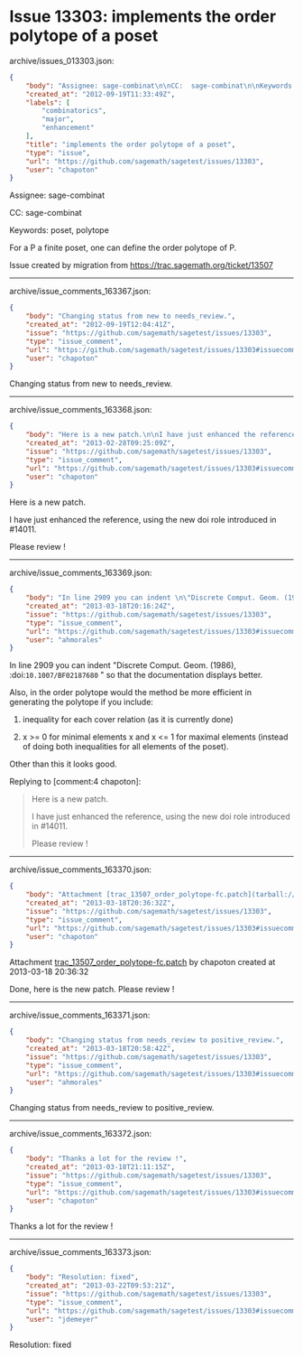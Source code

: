 # Issue 13303: implements the order polytope of a poset

archive/issues_013303.json:
```json
{
    "body": "Assignee: sage-combinat\n\nCC:  sage-combinat\n\nKeywords: poset, polytope\n\nFor a P a finite poset, one can define the order polytope of P.\n\nIssue created by migration from https://trac.sagemath.org/ticket/13507\n\n",
    "created_at": "2012-09-19T11:33:49Z",
    "labels": [
        "combinatorics",
        "major",
        "enhancement"
    ],
    "title": "implements the order polytope of a poset",
    "type": "issue",
    "url": "https://github.com/sagemath/sagetest/issues/13303",
    "user": "chapoton"
}
```
Assignee: sage-combinat

CC:  sage-combinat

Keywords: poset, polytope

For a P a finite poset, one can define the order polytope of P.

Issue created by migration from https://trac.sagemath.org/ticket/13507





---

archive/issue_comments_163367.json:
```json
{
    "body": "Changing status from new to needs_review.",
    "created_at": "2012-09-19T12:04:41Z",
    "issue": "https://github.com/sagemath/sagetest/issues/13303",
    "type": "issue_comment",
    "url": "https://github.com/sagemath/sagetest/issues/13303#issuecomment-163367",
    "user": "chapoton"
}
```

Changing status from new to needs_review.



---

archive/issue_comments_163368.json:
```json
{
    "body": "Here is a new patch.\n\nI have just enhanced the reference, using the new doi role introduced in #14011.\n\nPlease review !",
    "created_at": "2013-02-28T09:25:09Z",
    "issue": "https://github.com/sagemath/sagetest/issues/13303",
    "type": "issue_comment",
    "url": "https://github.com/sagemath/sagetest/issues/13303#issuecomment-163368",
    "user": "chapoton"
}
```

Here is a new patch.

I have just enhanced the reference, using the new doi role introduced in #14011.

Please review !



---

archive/issue_comments_163369.json:
```json
{
    "body": "In line 2909 you can indent \n\"Discrete Comput. Geom. (1986), :doi:`10.1007/BF02187680` \"\nso that the documentation displays better.\n\nAlso, in the order polytope would the method be more efficient in generating the polytope if you include:\n\n\n1. inequality for each cover relation (as it is currently done)\n\n2. x >= 0 for minimal elements x and x <= 1 for maximal elements (instead of doing both inequalities for all elements of the poset).\n\n\n\nOther than this it looks good.\n\n\n\n\nReplying to [comment:4 chapoton]:\n> Here is a new patch.\n> \n> I have just enhanced the reference, using the new doi role introduced in #14011.\n> \n> Please review !",
    "created_at": "2013-03-18T20:16:24Z",
    "issue": "https://github.com/sagemath/sagetest/issues/13303",
    "type": "issue_comment",
    "url": "https://github.com/sagemath/sagetest/issues/13303#issuecomment-163369",
    "user": "ahmorales"
}
```

In line 2909 you can indent 
"Discrete Comput. Geom. (1986), :doi:`10.1007/BF02187680` "
so that the documentation displays better.

Also, in the order polytope would the method be more efficient in generating the polytope if you include:


1. inequality for each cover relation (as it is currently done)

2. x >= 0 for minimal elements x and x <= 1 for maximal elements (instead of doing both inequalities for all elements of the poset).



Other than this it looks good.




Replying to [comment:4 chapoton]:
> Here is a new patch.
> 
> I have just enhanced the reference, using the new doi role introduced in #14011.
> 
> Please review !



---

archive/issue_comments_163370.json:
```json
{
    "body": "Attachment [trac_13507_order_polytope-fc.patch](tarball://root/attachments/some-uuid/ticket13507/trac_13507_order_polytope-fc.patch) by chapoton created at 2013-03-18 20:36:32\n\nDone, here is the new patch. Please review !",
    "created_at": "2013-03-18T20:36:32Z",
    "issue": "https://github.com/sagemath/sagetest/issues/13303",
    "type": "issue_comment",
    "url": "https://github.com/sagemath/sagetest/issues/13303#issuecomment-163370",
    "user": "chapoton"
}
```

Attachment [trac_13507_order_polytope-fc.patch](tarball://root/attachments/some-uuid/ticket13507/trac_13507_order_polytope-fc.patch) by chapoton created at 2013-03-18 20:36:32

Done, here is the new patch. Please review !



---

archive/issue_comments_163371.json:
```json
{
    "body": "Changing status from needs_review to positive_review.",
    "created_at": "2013-03-18T20:58:42Z",
    "issue": "https://github.com/sagemath/sagetest/issues/13303",
    "type": "issue_comment",
    "url": "https://github.com/sagemath/sagetest/issues/13303#issuecomment-163371",
    "user": "ahmorales"
}
```

Changing status from needs_review to positive_review.



---

archive/issue_comments_163372.json:
```json
{
    "body": "Thanks a lot for the review !",
    "created_at": "2013-03-18T21:11:15Z",
    "issue": "https://github.com/sagemath/sagetest/issues/13303",
    "type": "issue_comment",
    "url": "https://github.com/sagemath/sagetest/issues/13303#issuecomment-163372",
    "user": "chapoton"
}
```

Thanks a lot for the review !



---

archive/issue_comments_163373.json:
```json
{
    "body": "Resolution: fixed",
    "created_at": "2013-03-22T09:53:21Z",
    "issue": "https://github.com/sagemath/sagetest/issues/13303",
    "type": "issue_comment",
    "url": "https://github.com/sagemath/sagetest/issues/13303#issuecomment-163373",
    "user": "jdemeyer"
}
```

Resolution: fixed
